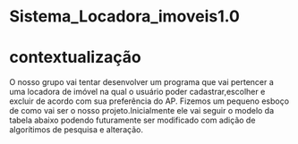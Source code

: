 # Sistema_Locadora_imoveis1.0
# contextualização 
O nosso grupo vai tentar desenvolver um programa que vai pertencer a uma locadora de imóvel na qual o usuário poder cadastrar,escolher e excluir de acordo com sua preferência do AP.
Fizemos um pequeno esboço de como vai ser o nosso projeto.Inicialmente ele vai seguir o modelo da tabela abaixo podendo futuramente ser modificado com adição de algorítimos de pesquisa e alteração.
